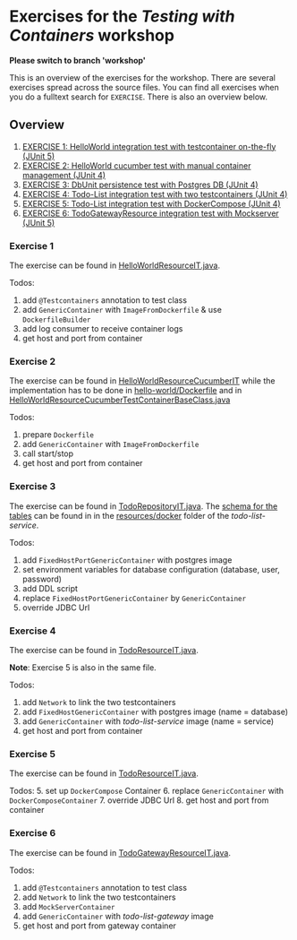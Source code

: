 # Exercises for the _Testing with Containers_ workshop

**Please switch to branch 'workshop'**

This is an overview of the exercises for the workshop. There are several exercises spread across the source files.
You can find all exercises when you do a fulltext search for `EXERCISE`. There is also an overview below.

## Overview

1. [EXERCISE 1: HelloWorld integration test with testcontainer on-the-fly (JUnit 5)](hello-world/src/test/java/de/openknowledge/projects/helloworld/HelloWorldResourceIT.java)
2. [EXERCISE 2: HelloWorld cucumber test with manual container management (JUnit 4)](hello-world/src/test/java/de/openknowledge/projects/helloworld/HelloWorldResourceCucumberIT.java)
3. [EXERCISE 3: DbUnit persistence test with Postgres DB (JUnit 4)](todo-list/todo-list-service/src/test/java/de/openknowledge/projects/todolist/service/domain/TodoRepositoryIT.java)
4. [EXERCISE 4: Todo-List integration test with two testcontainers (JUnit 4)](todo-list/todo-list-service/src/test/java/de/openknowledge/projects/todolist/service/application/TodoResourceIT.java)
5. [EXERCISE 5: Todo-List integration test with DockerCompose (JUnit 4)](todo-list/todo-list-service/src/test/java/de/openknowledge/projects/todolist/service/application/TodoResourceIT.java)
6. [EXERCISE 6: TodoGatewayResource integration test with Mockserver (JUnit 5)](todo-list/todo-list-gateway/src/test/java/de/openknowledge/projects/todolist/gateway/application/TodoGatewayResourceIT.java)

### Exercise 1

The exercise can be found in [HelloWorldResourceIT.java](hello-world/src/test/java/de/openknowledge/projects/helloworld/HelloWorldResourceIT.java).

Todos:
1. add `@Testcontainers` annotation to test class
2. add `GenericContainer` with `ImageFromDockerfile` & use `DockerfileBuilder`
3. add log consumer to receive container logs
4. get host and port from container

### Exercise 2

The exercise can be found in [HelloWorldResourceCucumberIT](hello-world/src/test/java/de/openknowledge/projects/helloworld/HelloWorldResourceCucumberIT.java)
while the implementation has to be done in [hello-world/Dockerfile](hello-world/Dockerfile) and in
[HelloWorldResourceCucumberTestContainerBaseClass.java](hello-world/src/test/java/de/openknowledge/projects/helloworld/HelloWorldResourceCucumberTestContainerBaseClass.java)

Todos:
1. prepare `Dockerfile`
2. add `GenericContainer` with `ImageFromDockerfile`
3. call start/stop
4. get host and port from container

### Exercise 3

The exercise can be found in [TodoRepositoryIT.java](todo-list/todo-list-service/src/test/java/de/openknowledge/projects/todolist/service/domain/TodoRepositoryIT.java).
The [schema for the tables](todo-list/todo-list-service/src/main/resources/docker/1-schema.sql) can be found in in the 
[resources/docker](todo-list/todo-list-service/src/main/resources/docker/) folder of the _todo-list-service_. 

Todos:
1. add `FixedHostPortGenericContainer` with postgres image
2. set environment variables for database configuration (database, user, password)
3. add DDL script
4. replace `FixedHostPortGenericContainer` by `GenericContainer`
5. override JDBC Url

### Exercise 4

The exercise can be found in [TodoResourceIT.java](todo-list/todo-list-service/src/test/java/de/openknowledge/projects/todolist/service/application/TodoResourceIT.java).

**Note**: Exercise 5 is also in the same file. 

Todos:
1. add `Network` to link the two testcontainers
2. add `FixedHostGenericContainer` with postgres image (name = database)
3. add `GenericContainer` with _todo-list-service_ image (name = service)
4. get host and port from container

### Exercise 5

The exercise can be found in [TodoResourceIT.java](todo-list/todo-list-service/src/test/java/de/openknowledge/projects/todolist/service/application/TodoResourceIT.java).

Todos:
5. set up `DockerCompose` Container
6. replace `GenericContainer` with `DockerComposeContainer`
7. override JDBC Url
8. get host and port from container

### Exercise 6

The exercise can be found in [TodoGatewayResourceIT.java](todo-list/todo-list-gateway/src/test/java/de/openknowledge/projects/todolist/gateway/application/TodoGatewayResourceIT.java).

Todos:
1. add `@Testcontainers` annotation to test class
2. add `Network` to link the two testcontainers
3. add `MockServerContainer`
4. add `GenericContainer` with _todo-list-gateway_ image
5. get host and port from gateway container
